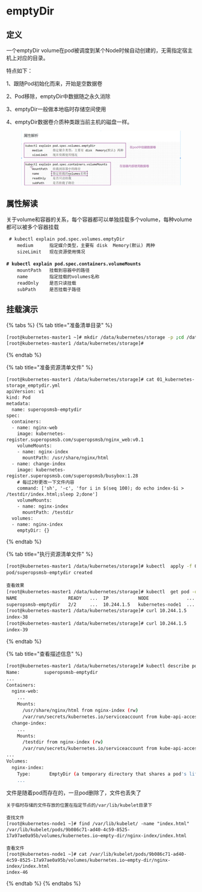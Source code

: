 # emptyDir

## 定义

一个emptyDir volume在pod被调度到某个Node时候自动创建的，无需指定宿主机上对应的目录。

特点如下：

&#x20;1、跟随Pod初始化而来，开始是空数据卷&#x20;

2、Pod移除，emptyDir中数据随之永久消除&#x20;

3、emptyDir一般做本地临时存储空间使用&#x20;

4、emptyDir数据卷介质种类跟当前主机的磁盘一样。

<figure><img src="../../../../.gitbook/assets/image (28).png" alt=""><figcaption></figcaption></figure>

## 属性解读

关于volume和容器的关系，每个容器都可以单独挂载多个volume，每种volume都可以被多个容器挂载

<pre class="language-bash"><code class="lang-bash"> # kubectl explain pod.spec.volumes.emptyDir
    medium   	指定媒介类型，主要有 disk  Memory(默认) 两种
    sizeLimit  	现在资源使用情况
    
<strong># kubectl explain pod.spec.containers.volumeMounts
</strong>    mountPath   挂载到容器中的路径
    name 		指定挂载的volumes名称
    readOnly   	是否只读挂载
    subPath   	是否挂载子路径
</code></pre>



## 挂载演示

{% tabs %}
{% tab title="准备清单目录" %}
```bash
[root@kubernetes-master1 ~]# mkdir /data/kubernetes/storage -p ;cd /data/kubernetes/storage
[root@kubernetes-master1 /data/kubernetes/storage]#
```


{% endtab %}

{% tab title="准备资源清单文件" %}
```
[root@kubernetes-master1 /data/kubernetes/storage]# cat 01_kubernetes-storage_emptydir.yml 
apiVersion: v1
kind: Pod
metadata:
  name: superopsmsb-emptydir
spec:
  containers:
  - name: nginx-web
    image: kubernetes-register.superopsmsb.com/superopsmsb/nginx_web:v0.1
    volumeMounts:
    - name: nginx-index
      mountPath: /usr/share/nginx/html
  - name: change-index
    image: kubernetes-register.superopsmsb.com/superopsmsb/busybox:1.28
    # 每过2秒更改一下文件内容
    command: ['sh', '-c', 'for i in $(seq 100); do echo index-$i > /testdir/index.html;sleep 2;done']
    volumeMounts:
    - name: nginx-index
      mountPath: /testdir
  volumes:
  - name: nginx-index
    emptyDir: {}
```


{% endtab %}

{% tab title="执行资源清单文件" %}
```bash
[root@kubernetes-master1 /data/kubernetes/storage]# kubectl  apply -f 01_kubernetes-storage_emptydir.yml
pod/superopsmsb-emptydir created

查看效果
[root@kubernetes-master1 /data/kubernetes/storage]# kubectl  get pod -o wide
NAME                   READY   ...  IP           NODE              ...
superopsmsb-emptydir   2/2     ...  10.244.1.5   kubernetes-node1  ...
[root@kubernetes-master1 /data/kubernetes/storage]# curl 10.244.1.5
index-38
[root@kubernetes-master1 /data/kubernetes/storage]# curl 10.244.1.5
index-39
```


{% endtab %}

{% tab title="查看描述信息" %}
```bash
[root@kubernetes-master1 /data/kubernetes/storage]# kubectl describe pod superopsmsb-emptydir
Name:         superopsmsb-emptydir
...
Containers:
  nginx-web:
    ...
    Mounts:
      /usr/share/nginx/html from nginx-index (rw)
      /var/run/secrets/kubernetes.io/serviceaccount from kube-api-access-gbwh8 (ro)
  change-index:
    ...
    Mounts:
      /testdir from nginx-index (rw)
      /var/run/secrets/kubernetes.io/serviceaccount from kube-api-access-gbwh8 (ro)
...
Volumes:
  nginx-index:
    Type:       EmptyDir (a temporary directory that shares a pod's lifetime)
    ...
```

文件是随着pod而存在的，一旦pod删除了，文件也丢失了

```
关于临时存储的文件存放的位置在指定节点的/var/lib/kubelet目录下

查找文件
[root@kubernetes-node1 ~]# find /var/lib/kubelet/ -name "index.html"
/var/lib/kubelet/pods/9b086c71-ad40-4c59-8525-17a97ae0a95b/volumes/kubernetes.io~empty-dir/nginx-index/index.html

查看文件
[root@kubernetes-node1 ~]# cat /var/lib/kubelet/pods/9b086c71-ad40-4c59-8525-17a97ae0a95b/volumes/kubernetes.io~empty-dir/nginx-index/index.html
index-46
```


{% endtab %}
{% endtabs %}





